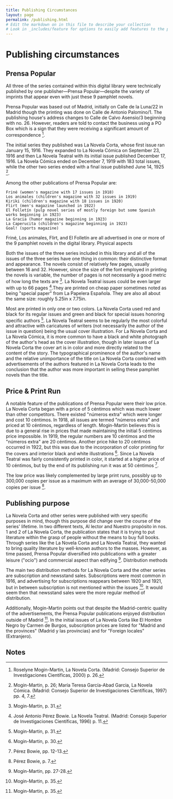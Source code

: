 ```yaml
---
title: Publishing Circumstances
layout: page
permalink: /publishing.html
# Edit the markdown on in this file to describe your collection
# Look in _includes/feature for options to easily add features to the page
---
```

# Publishing circumstances
## Prensa Popular

All three of the series contained within this digital library were technically published by one publisher—Prensa Popular—despite the variety of imprints that appear even with just these 9 pamphlet novels. 

Prensa Popular was based out of Madrid, initially on Calle de la Luna/22 in Madrid though the printing was done on Calle de Antonio Palomino/1. The publishing house's address changes to Calle de Calvo Asensio/3 beginning with no. 26. However, readers are told to contact the business using a PO Box which is a sign that they were receiving a significant amount of correspondence [^1].

The initial series they published was La Novela Corta, whose first issue ran January 15, 1916. They expanded to La Novela Cómica on September 23, 1916 and then La Novela Teatral with its initial issue published December 17, 1916. La Novela Cómica ended on December 7, 1919 with 183 total issues, while the other two series ended with a final issue published June 14, 1925 [^2].

Among the other publications of Prensa Popular are:

    Friné (women's magazine with 17 issues in 1918)
    Los animales (children's magazine with 32 issues in 1919)
    Kiriki (children's magazine with 18 issues in 1920)
    Flirt (men's magazine launched in 1922)
    El Folletín (pulp novel series of mostly foreign but some Spanish works beginning in 1923)
    La Gracia (humor magazine beginning in 1923)
    La Caperucita (children's magazine beginning in 1923)
    Goal! (sports magazine)

Friné, Los animales, Flirt, and El Folletín are all advertised in one or more of the 9 pamphlet novels in the digital library. 
Physical aspects

Both the issues of the three series included in this library and all of the issues of the three series have one thing in common: their distinctive format and appearance. The novels consist of relatively few pages, usually between 16 and 32. However, since the size of the font employed in printing the novels is variable, the number of pages is not necessarily a good metric of how long the texts are [^3]. La Novela Teatral issues could be even larger with up to 66 pages [^4].They are printed on cheap paper sometimes noted as being "special paper" from La Papelera Española. They are also all about the same size: roughly 5.25in x 7.75in.

Most are printed in only one or two colors. La Novela Corta used red and black for its regular issues and green and black for special issues honoring specific authors [^5]. La Novela Teatral seems to be regularly the most colorful and attractive with caricatures of writers (not necessarily the author of the issue in question) being the usual cover illustration. For La Novela Corta and La Novela Cómica, it is more common to have a black and white photograph of the author's head as the cover illustration, though in later issues of La Novela Corta the cover art is in color and more directly related to the content of the story. The typographical prominence of the author's name and the relative unimportance of the title on La Novela Corta combined with advertisements of the authors featured in La Novela Corta leads to the conclusion that the author was more important in selling these pamphlet novels than the title. 
## Price & Print Run

A notable feature of the publications of Prensa Popular were their low price. La Novela Corta began with a price of 5 céntimos which was much lower than other competitors. There existed "números extra" which were longer and cost 10 céntimos. In 1918, all issues are termed "números extra" and priced at 10 céntimos, regardless of length. Mogin-Martin believes this is due to a general rise in prices that made maintaining the initial 5 céntimos price impossible. In 1919, the regular numbers are 10 céntimos and the "números extra" are 20 céntimos. Another price hike to 20 céntimos occurred in 1922, but this was due to the incorporation of color printing for the covers and interior black and white illustrations [^6]. Since La Novela Teatral was fairly consistently printed in color, it started at a higher price of 10 céntimos, but by the end of its publishing run it was at 50 céntimos [^7].

The low price was likely complemented by large print runs, possibly up to 300,000 copies per issue as a maximum with an average of 30,000-50,000 copies per issue [^8].
## Publishing purpose

La Novela Corta and other series were published with very specific purposes in mind, though this purpose did change over the course of the series' lifetime. In two different texts, Al lector and Nuestro propósito in nos. 1 and 2 of La Novela Corta, the publication states that it is trying to put literature within the grasp of people without the means to buy full books. Through series like the La Novela Corta and La Novela Teatral, they wanted to bring quality literature by well-known authors to the masses. However, as time passed, Prensa Popular diversified into publications with a greater leisure ("ocio") and commercial aspect than edifying [^9].
Distribution methods

The main two distribution methods for La Novela Corta and the other series are subscription and newsstand sales. Subscriptions were most common in 1916, and advertising for subscriptions reappears between 1920 and 1921, but in between subscription is not mentioned within the issues [^10]. It would seem then that newsstand sales were the more regular method of distribution. 

Additionally, Mogin-Martin points out that despite the Madrid-centric quality of the advertisements, the Prensa Popular publications enjoyed distribution outside of Madrid [^11]. In the initial issues of La Novela Corta like El Hombre Negro by Carmen de Burgos, subscription prices are listed for "Madrid and the provinces" (Madrid y las provincias) and for "Foreign locales" (Extranjero).

## Notes

[^1]:  Roselyne Mogin-Martin, La Novela Corta. (Madrid: Consejo Superior de Investigaciones Científicas, 2000) p. 26.

[^2]: Mogin-Martin, p. 26; María Teresa García-Abad Garcia, La Novela Cómica. (Madrid: Consejo Superior de Investigaciones Científicas, 1997) pp. 4, 7.

[^3]: Mogin-Martin, p. 31.

[^4]: José Antonio Pérez Bowie. La Novela Teatral. (Madrid: Consejo Superior de Investigaciones Científicas, 1996) p. 11.

[^5]: Mogin-Martin, p. 31.

[^6]: Mogin-Martin, p. 30.

[^7]: Pérez Bowie, pp. 12-13.

[^8]: Pérez Bowie, p. 7.

[^9]: Mogin-Martin, pp. 27-28.

[^10]: Mogin-Martin, p. 35. 

[^11]: Mogin-Martin, p. 35.